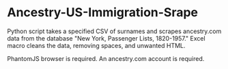 # Ancestry-US-Immigration-Srape
Python script takes a specified CSV of surnames and scrapes ancestry.com data from the database "New York, Passenger Lists, 1820-1957." Excel macro cleans the data, removing spaces, and unwanted HTML.

PhantomJS browser is required. An ancestry.com account is required.
